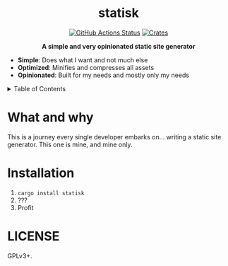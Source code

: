 <h1 align="center">statisk</h1>
<p align="center">
    <a href="https://github.com/sondr3/statisk/actions"><img alt="GitHub Actions Status" src="https://github.com/sondr3/statisk/workflows/pipeline/badge.svg" /></a>
    <a href="https://crates.io/crates/statisk"><img alt="Crates" src="https://img.shields.io/crates/v/statisk" /></a>
</p>

<p align="center">
    <b>A simple and very opinionated static site generator</b>
</p>

- **Simple**: Does what I want and not much else
- **Optimized**: Minifies and compresses all assets
- **Opinionated**: Built for my needs and mostly only my needs

<details>
<summary>Table of Contents</summary>
<br />

- [What and why](#what-and-why)
- [Installation](#installation)
- [License](#license)

</details>

# What and why

This is a journey every single developer embarks on... writing a static site
generator. This one is mine, and mine only.

# Installation

1. `cargo install statisk`
2. ???
3. Profit

# LICENSE

GPLv3+.
